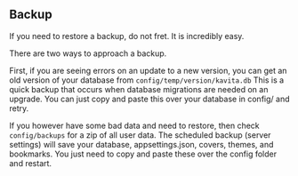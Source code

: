 ## Backup
If you need to restore a backup, do not fret. It is incredibly easy. 

There are two ways to approach a backup. 

First, if you are seeing errors on an update to a new version, you can get an old version of your database from `config/temp/version/kavita.db` This is a quick backup that occurs when database migrations are needed on an upgrade. You can just copy and paste this over your database in config/ and retry. 

If you however have some bad data and need to restore, then check `config/backups` for a zip of all user data. The scheduled backup (server settings) will save your database, appsettings.json, covers, themes, and bookmarks. You just need to copy and paste these over the config folder and restart. 
